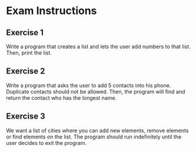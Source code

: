 # Exam Instructions

## Exercise 1
Write a program that creates a list and lets the user add numbers to that list. 
Then, print the list.

## Exercise 2
Write a program that asks the user to add 5 contacts into his phone. 
Duplicate contacts should not be allowed.
Then, the program will find and return the contact who has the longest name.

## Exercise 3
We want a list of cities where you can add new elements, remove elements or find elements on the list. 
The program should run indefinitely until the user decides to exit the program.